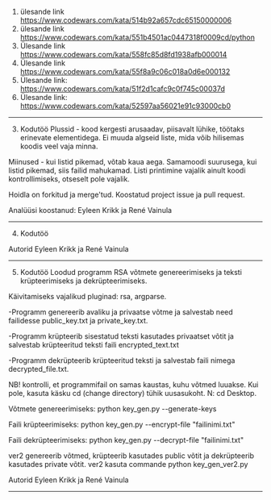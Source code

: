 1. ülesande link https://www.codewars.com/kata/514b92a657cdc65150000006
2. ülesande link https://www.codewars.com/kata/551b4501ac0447318f0009cd/python
3. Ülesande link https://www.codewars.com/kata/558fc85d8fd1938afb000014
4. Ülesande link https://www.codewars.com/kata/55f8a9c06c018a0d6e000132
5. Ülesande link: https://www.codewars.com/kata/51f2d1cafc9c0f745c00037d
6. Ülesande link: https://www.codewars.com/kata/52597aa56021e91c93000cb0
____________________________________________________________________________________________________________________________________________________________________________________________
3. Kodutöö
Plussid - kood kergesti arusaadav, piisavalt lühike, töötaks erinevate elementidega. Ei muuda algseid liste, mida võib hilisemas koodis veel vaja minna.

Miinused - kui listid pikemad, võtab kaua aega. Samamoodi suurusega, kui listid pikemad, siis failid mahukamad. Listi printimine vajalik ainult koodi kontrollimiseks, otseselt pole vajalik.

Hoidla on forkitud ja merge'tud.
Koostatud project issue ja pull request.

Analüüsi koostanud: Eyleen Krikk ja René Vainula
____________________________________________________________________________________________________________________________________________________________________________________________
4. Kodutöö
  
Autorid Eyleen Krikk ja René Vainula
____________________________________________________________________________________________________________________________________________________________________________________________
5. Kodutöö
Loodud programm RSA võtmete genereerimiseks ja teksti krüpteerimiseks ja dekrüpteerimiseks.

Käivitamiseks vajalikud pluginad: rsa, argparse.

-Programm genereerib avaliku ja privaatse võtme ja salvestab need failidesse public_key.txt ja private_key.txt.

-Programm krüpteerib sisestatud teksti kasutades privaatset võtit ja salvestab krüpteeritud teksti faili encrypted_text.txt

-Programm dekrüpteerib krüpteeritud teksti ja salvestab faili nimega decrypted_file.txt.

NB! kontrolli, et programmifail on samas kaustas, kuhu võtmed luuakse. Kui pole, kasuta käsku cd (change directory) tühik uusasukoht. N: cd Desktop.


Võtmete genereerimiseks: python key_gen.py --generate-keys

Faili krüpteerimiseks: python key_gen.py --encrypt-file "failinimi.txt"

Faili dekrüpteerimiseks: python key_gen.py --decrypt-file "failinimi.txt"

ver2 genereerib võtmed, krüpteerib kasutades public võtit ja dekrüpteerib kasutades private võtit. ver2 kasuta commande python key_gen_ver2.py

Autorid Eyleen Krikk ja René Vainula
________________________________________________________________________________________________________________________________________________________________________________________________
